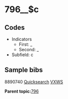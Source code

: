 # 796\_\_$c

## Codes

-   Indicators
    -   First: \_
    -   Second: \_
-   Subfield: c

## Sample bibs

8890740 [Quicksearch](https://search.library.yale.edu/catalog/8890740) [VXWS](http://prodorbis.library.yale.edu:7014/vxws/GetHoldingsService?bibId=8890740)

**Parent topic:**[796](../../tags/796/796.md)

